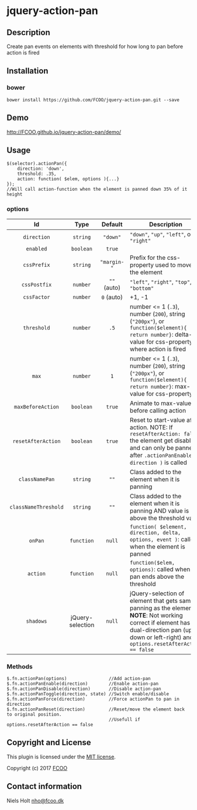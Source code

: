 # jquery-action-pan
>


## Description
Create pan events on elements with threshold for how long to pan before action is fired

## Installation
### bower
`bower install https://github.com/FCOO/jquery-action-pan.git --save`

## Demo
http://FCOO.github.io/jquery-action-pan/demo/ 

## Usage
    $(selector).actionPan({
        direction: 'down',
        threshold: .35,
        action: function( $elem, options ){...}
    });
    //Will call action-function when the element is panned down 35% of it height


### options
| Id | Type | Default | Description |
| :--: | :--: | :-----: | --- |
| `direction` | `string` | `"down"` | `"down"`, `"up"`, `"left"`, or `"right"` |
| `enabled` | `boolean` | `true` | |
| `cssPrefix` | `string` | `"margin-"` | Prefix for the css-property used to move the element |
| `cssPostfix` | `number` | `""` (auto) | `"left"`, `"right"`, `"top"`, or `"bottom"`  |
| `cssFactor` | `number` | `0` (auto) | +1, -1  |
| `threshold` | `number` | `.5` | number <= 1 (`.3`), number (`200`), string (`"200px"`), or `function($element){ return number}`: delta-value for css-property where action is fired  |
| `max` | `number` | `1` | number <= 1 (`.3`), number (`200`), string (`"200px"`), or `function($element){ return number}`: max-value for css-property |
| `maxBeforeAction` | `boolean` | `true` | Animate to max-value before calling action
| `resetAfterAction` | `boolean` | `true` | Reset to start-value after action. NOTE: If `resetAfterAction: false `the element get disabled and can only be panned after `.actionPanEnable( direction )` is called |
| `classNamePan` | `string` | `""` | Class added to the element when it is panning |
| `classNameThreshold` | `string` | `""` | Class added to the element when it is panning AND value is above the threshold value |
| `onPan` | `function`| `null` | `function( $element, direction, delta, options, event )`: called when the element is panned |
| `action` | `function` | `null` | `function($elem, options)`: called when the pan ends above the threshold |
| `shadows` | jQuery-selection | `null` | jQuery-selection of element that gets same panning as the element<br>**NOTE**: Not working correct if element has dual-direction pan (up-down or left-right) and `options.resetAfterAction == false`  |

### Methods

    $.fn.actionPan(options)                //Add action-pan
    $.fn.actionPanEnable(direction)        //Enable action-pan
    $.fn.actionPanDisable(direction)       //Disable action-pan
    $.fn.actionPanToggle(direction, state) //Switch enable/disable
    $.fn.actionPanForce(direction)         //Force actionPan to pan in direction
    $.fn.actionPanReset(direction)         //Reset/move the element back to original position. 
                                           //Usefull if options.resetAfterAction == false


## Copyright and License
This plugin is licensed under the [MIT license](https://github.com/FCOO/jquery-action-pan/LICENSE).

Copyright (c) 2017 [FCOO](https://github.com/FCOO)

## Contact information

Niels Holt nho@fcoo.dk
